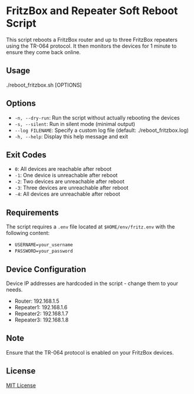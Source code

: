 # FritzBox and Repeater Soft Reboot Script

This script reboots a FritzBox router and up to three FritzBox repeaters using the TR-064 protocol. It then monitors the devices for 1 minute to ensure they come back online.

## Usage

./reboot_fritzbox.sh [OPTIONS]

## Options

- `-n, --dry-run`: Run the script without actually rebooting the devices
- `-s, --silent`: Run in silent mode (minimal output)
- `--log FILENAME`: Specify a custom log file (default: ./reboot_fritzbox.log)
- `-h, --help`: Display this help message and exit

## Exit Codes

- `0`: All devices are reachable after reboot
- `-1`: One device is unreachable after reboot
- `-2`: Two devices are unreachable after reboot
- `-3`: Three devices are unreachable after reboot
- `-4`: All devices are unreachable after reboot

## Requirements

The script requires a `.env` file located at `$HOME/env/fritz.env` with the following content:
- `USERNAME=your_username`
- `PASSWORD=your_password`

## Device Configuration

Device IP addresses are hardcoded in the script - change them to your needs.

- Router: 192.168.1.5
- Repeater1: 192.168.1.6
- Repeater2: 192.168.1.7
- Repeater3: 192.168.1.8

## Note

Ensure that the TR-064 protocol is enabled on your FritzBox devices.

## License

[MIT License](LICENSE)

